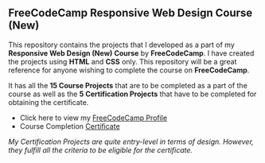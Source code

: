 ## FreeCodeCamp Responsive Web Design Course (New)
This repository contains the projects that I developed as a part of my **Responsive Web Design (New) Course** by **FreeCodeCamp**. I have created the projects using **HTML** and **CSS** only. 
This repository will be a great reference for anyone wishing to complete the course on **FreeCodeCamp**.

It has all the **15 Course Projects** that are to be completed as a part of the course as well as the **5 Certification Projects** that have to be completed for obtaining the certificate.

 - Click here to view my [FreeCodeCamp Profile](https://www.freecodecamp.org/Vanaub22) 
 - Course Completion [Certificate](https://www.freecodecamp.org/certification/Vanaub22/responsive-web-design)
 
 *My Certification Projects are quite entry-level in terms of design. However, they fulfill all the criteria to be eligible for the certificate.*
